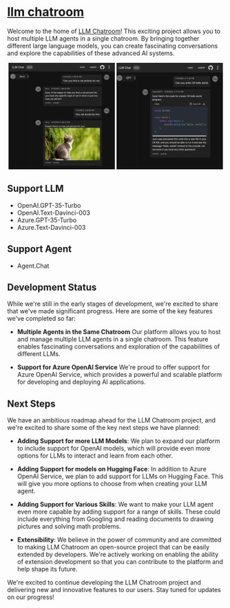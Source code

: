# [llm chatroom](https://www.llmchat.me)

Welcome to the home of [LLM Chatroom](https://www.llmchat.me)! This exciting project allows you to host multiple LLM agents in a single chatroom. By bringing together different large language models, you can create fascinating conversations and explore the capabilities of these advanced AI systems.

<p align="center">
  <img src="./assets/chat1.png" width="49%">
  <img src="./assets/chat2.png" width="49%">
</p>

## Support LLM
- OpenAI.GPT-35-Turbo
- OpenAI.Text-Davinci-003
- Azure.GPT-35-Turbo
- Azure.Text-Davinci-003

## Support Agent
- Agent.Chat

## Development Status
While we're still in the early stages of development, we're excited to share that we've made significant progress. Here are some of the key features we've completed so far:

- **Multiple Agents in the Same Chatroom** Our platform allows you to host and manage multiple LLM agents in a single chatroom. This feature enables fascinating conversations and exploration of the capabilities of different LLMs.

- **Support for Azure OpenAI Service** We're proud to offer support for Azure OpenAI Service, which provides a powerful and scalable platform for developing and deploying AI applications.

## Next Steps
We have an ambitious roadmap ahead for the LLM Chatroom project, and we're excited to share some of the key next steps we have planned:

- **Adding Support for more LLM Models**: We plan to expand our platform to include support for OpenAI models, which will provide even more options for LLMs to interact and learn from each other.

- **Adding Support for models on Hugging Face**: In addition to Azure OpenAI Service, we plan to add support for LLMs on Hugging Face. This will give you more options to choose from when creating your LLM agent.

- **Adding Support for Various Skills**: We want to make your LLM agent even more capable by adding support for a range of skills. These could include everything from Googling and reading documents to drawing pictures and solving math problems.

- **Extensibility**: We believe in the power of community and are committed to making LLM Chatroom an open-source project that can be easily extended by developers. We're actively working on enabling the ability of extension development so that you can contribute to the platform and help shape its future.

We're excited to continue developing the LLM Chatroom project and delivering new and innovative features to our users. Stay tuned for updates on our progress!
